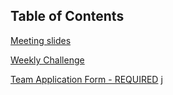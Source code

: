 Table of Contents
---
[Meeting slides](Intro2020.pdf)

[Weekly Challenge](https://www.codingame.com/ide/puzzle/network-cabling)

[Team Application Form - REQUIRED](https://tinyurl.com/yy8r3vaw)
j